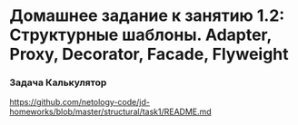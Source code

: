 # Домашнее задание к занятию 1.2: Структурные шаблоны. Adapter, Proxy, Decorator, Facade, Flyweight

### Задача Калькулятор

https://github.com/netology-code/jd-homeworks/blob/master/structural/task1/README.md